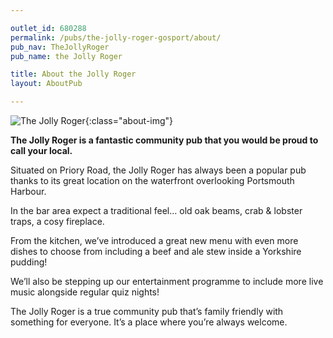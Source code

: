 ```yaml
---

outlet_id: 680288
permalink: /pubs/the-jolly-roger-gosport/about/
pub_nav: TheJollyRoger
pub_name: the Jolly Roger

title: About the Jolly Roger
layout: AboutPub

---
```

	
	
![The Jolly Roger](/pubs/680288_the_jolly_roger/assets/jolly-roger-detail.jpg){:class="about-img"}	
	
**The Jolly Roger is a fantastic community pub that you would be proud to call your local.**

Situated on Priory Road, the Jolly Roger has always been a popular pub thanks to its great location on the waterfront overlooking Portsmouth Harbour.

In the bar area expect a traditional feel… old oak beams, crab & lobster traps, a cosy fireplace.  

From the kitchen, we’ve introduced a great new menu with even more dishes to choose from including a beef and ale stew inside a Yorkshire pudding!

We’ll also be stepping up our entertainment programme to include more live music alongside regular quiz nights! 

The Jolly Roger is a true community pub that’s family friendly with something for everyone. It’s a place where you’re always welcome.
 